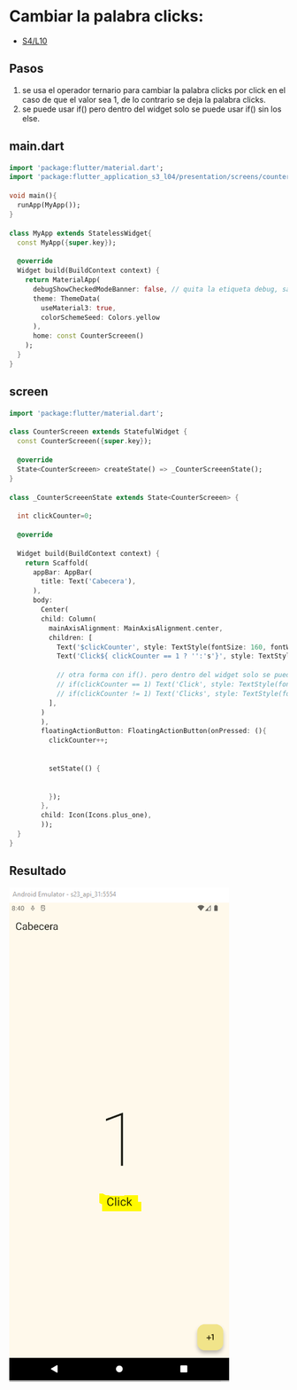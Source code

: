 Cambiar la palabra clicks:
=========================

- [S4/L10](https://www.youtube.com/watch?v=HQHP1uczwv4&list=PLCKuOXG0bPi0sIn-nDsi7ma9OV6MEMkxj&index=52)

## Pasos

1. se usa el operador ternario para cambiar la palabra clicks por click en el caso de que el valor sea 1, de lo contrario se deja la palabra clicks.
2. se puede usar if() pero dentro del widget solo se puede usar if() sin los else.

## main.dart

```dart
import 'package:flutter/material.dart';
import 'package:flutter_application_s3_l04/presentation/screens/counter_screen.dart';

void main(){
  runApp(MyApp());
}

class MyApp extends StatelessWidget{
  const MyApp({super.key});

  @override
  Widget build(BuildContext context) {
    return MaterialApp(
      debugShowCheckedModeBanner: false, // quita la etiqueta debug, sale con ctrl+espacio
      theme: ThemeData(
        useMaterial3: true,
        colorSchemeSeed: Colors.yellow
      ),
      home: const CounterScreeen()
    );
  }
}
```

## screen

```dart
import 'package:flutter/material.dart';

class CounterScreeen extends StatefulWidget {
  const CounterScreeen({super.key});

  @override
  State<CounterScreeen> createState() => _CounterScreeenState();
}

class _CounterScreeenState extends State<CounterScreeen> {
  
  int clickCounter=0;

  @override

  Widget build(BuildContext context) {
    return Scaffold(
      appBar: AppBar(
        title: Text('Cabecera'),
      ),
      body: 
        Center(
        child: Column(
          mainAxisAlignment: MainAxisAlignment.center,
          children: [
            Text('$clickCounter', style: TextStyle(fontSize: 160, fontWeight: FontWeight.w100),),
            Text('Click${ clickCounter == 1 ? '':'s'}', style: TextStyle(fontSize: 25),)

            // otra forma con if(). pero dentro del widget solo se puede hacer if sin else
            // if(clickCounter == 1) Text('Click', style: TextStyle(fontSize: 25) )
            // if(clickCounter != 1) Text('Clicks', style: TextStyle(fontSize: 25) )
          ],
        )
        ),
        floatingActionButton: FloatingActionButton(onPressed: (){
          clickCounter++;
          
          
          setState(() {
            
            
          });
        },
        child: Icon(Icons.plus_one),
        ));
  }
}
```

## Resultado

![alt text](image-12.png)